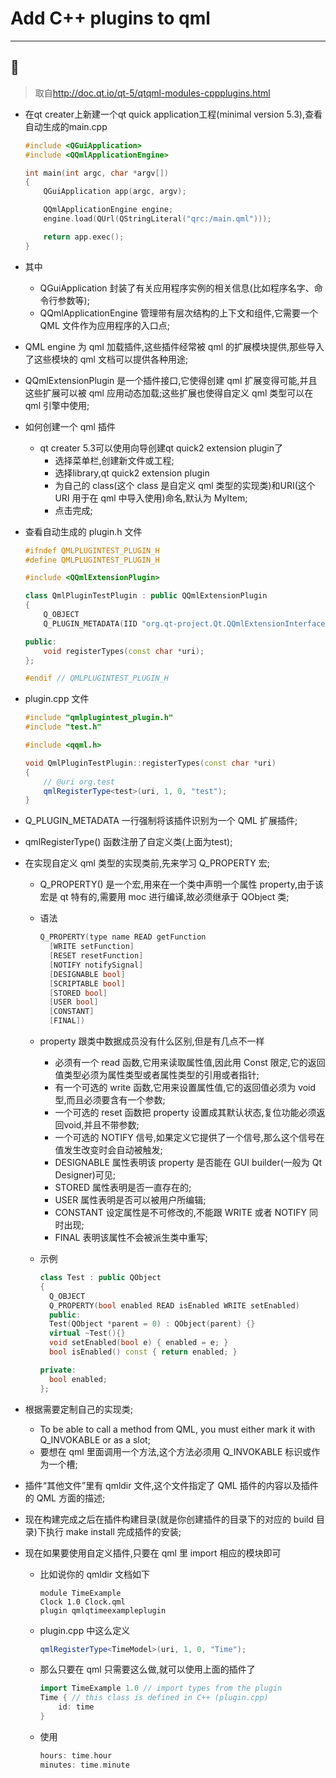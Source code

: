 # Add C++ plugins to qml
---
:art:
---
> 取自<http://doc.qt.io/qt-5/qtqml-modules-cppplugins.html>

* 在qt creater上新建一个qt quick application工程(minimal version 5.3),查看自动生成的main.cpp

  ```C++
  #include <QGuiApplication>
  #include <QQmlApplicationEngine>

  int main(int argc, char *argv[])
  {
      QGuiApplication app(argc, argv);

      QQmlApplicationEngine engine;
      engine.load(QUrl(QStringLiteral("qrc:/main.qml")));

      return app.exec();
  }
  ```

* 其中
  * QGuiApplication 封装了有关应用程序实例的相关信息(比如程序名字、命令行参数等);
  * QQmlApplicationEngine 管理带有层次结构的上下文和组件,它需要一个 QML 文件作为应用程序的入口点;
* QML engine 为 qml 加载插件,这些插件经常被 qml 的扩展模块提供,那些导入了这些模块的 qml 文档可以提供各种用途;
* QQmlExtensionPlugin 是一个插件接口,它使得创建 qml 扩展变得可能,并且这些扩展可以被 qml 应用动态加载;这些扩展也使得自定义 qml 类型可以在 qml 引擎中使用;
* 如何创建一个 qml 插件
  * qt creater 5.3可以使用向导创建qt quick2 extension plugin了
    * 选择菜单栏,创建新文件或工程;
    * 选择library,qt quick2 extension plugin
    * 为自己的 class(这个 class 是自定义 qml 类型的实现类)和URI(这个 URI 用于在 qml 中导入使用)命名,默认为 MyItem;
    * 点击完成;
* 查看自动生成的 plugin.h 文件

  ```C++
  #ifndef QMLPLUGINTEST_PLUGIN_H
  #define QMLPLUGINTEST_PLUGIN_H

  #include <QQmlExtensionPlugin>

  class QmlPluginTestPlugin : public QQmlExtensionPlugin
  {
      Q_OBJECT
      Q_PLUGIN_METADATA(IID "org.qt-project.Qt.QQmlExtensionInterface")

  public:
      void registerTypes(const char *uri);
  };

  #endif // QMLPLUGINTEST_PLUGIN_H
  ```

* plugin.cpp 文件

  ```C++
  #include "qmlplugintest_plugin.h"
  #include "test.h"

  #include <qqml.h>

  void QmlPluginTestPlugin::registerTypes(const char *uri)
  {
      // @uri org.test
      qmlRegisterType<test>(uri, 1, 0, "test");
  }
  ```

* Q_PLUGIN_METADATA 一行强制将该插件识别为一个 QML 扩展插件;
* qmlRegisterType() 函数注册了自定义类(上面为test);
* 在实现自定义 qml 类型的实现类前,先来学习 Q_PROPERTY 宏;
  * Q_PROPERTY() 是一个宏,用来在一个类中声明一个属性 property,由于该宏是 qt 特有的,需要用 moc 进行编译,故必须继承于 QObject 类;
  * 语法

    ```C++
    Q_PROPERTY(type name READ getFunction
      [WRITE setFunction]
      [RESET resetFunction]
      [NOTIFY notifySignal]
      [DESIGNABLE bool]
      [SCRIPTABLE bool]
      [STORED bool]
      [USER bool]
      [CONSTANT]
      [FINAL])
    ```

  * property 跟类中数据成员没有什么区别,但是有几点不一样
    * 必须有一个 read 函数,它用来读取属性值,因此用 Const 限定,它的返回值类型必须为属性类型或者属性类型的引用或者指针;
    * 有一个可选的 write 函数,它用来设置属性值,它的返回值必须为 void 型,而且必须要含有一个参数;
    * 一个可选的 reset 函数把 property 设置成其默认状态,复位功能必须返回void,并且不带参数;
    * 一个可选的 NOTIFY 信号,如果定义它提供了一个信号,那么这个信号在值发生改变时会自动被触发;
    * DESIGNABLE 属性表明该 property 是否能在 GUI builder(一般为 Qt Designer)可见;
    * STORED 属性表明是否一直存在的;
    * USER 属性表明是否可以被用户所编辑;
    * CONSTANT 设定属性是不可修改的,不能跟 WRITE 或者 NOTIFY 同时出现;
    * FINAL 表明该属性不会被派生类中重写;
  * 示例

    ```C++
    class Test : public QObject
    {
      Q_OBJECT
      Q_PROPERTY(bool enabled READ isEnabled WRITE setEnabled)
      public:
      Test(QObject *parent = 0) : QObject(parent) {}
      virtual ~Test(){}
      void setEnabled(bool e) { enabled = e; }
      bool isEnabled() const { return enabled; }

    private:
      bool enabled;
    };
    ```

* 根据需要定制自己的实现类;
  * To be able to call a method from QML, you must either mark it with Q_INVOKABLE or as a slot;
  * 要想在 qml 里面调用一个方法,这个方法必须用 Q_INVOKABLE 标识或作为一个槽;
* 插件“其他文件”里有 qmldir 文件,这个文件指定了 QML 插件的内容以及插件的 QML 方面的描述;
* 现在构建完成之后在插件构建目录(就是你创建插件的目录下的对应的 build 目录)下执行 make install 完成插件的安装;
* 现在如果要使用自定义插件,只要在 qml 里 import 相应的模块即可
  * 比如说你的 qmldir 文档如下

    ```
    module TimeExample
    Clock 1.0 Clock.qml
    plugin qmlqtimeexampleplugin
    ```

  * plugin.cpp 中这么定义

    ```C++
    qmlRegisterType<TimeModel>(uri, 1, 0, "Time");
    ```

  * 那么只要在 qml 只需要这么做,就可以使用上面的插件了

    ```C++
    import TimeExample 1.0 // import types from the plugin
    Time { // this class is defined in C++ (plugin.cpp)
        id: time
    }
    ```

  * 使用

    ```C++
    hours: time.hour
    minutes: time.minute
    ```
